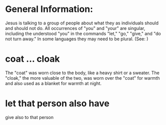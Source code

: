 
# General Information:
Jesus is talking to a group of people about what they as individuals should and should not do. All occurrences of "you" and "your" are singular, including the understood "you" in the commands "let," "go," "give," and "do not turn away." In some languages they may need to be plural. (See: )

# coat ... cloak
The "coat" was worn close to the body, like a heavy shirt or a sweater. The "cloak," the more valuable of the two, was worn over the "coat" for warmth and also used as a blanket for warmth at night.

# let that person also have
give also to that person